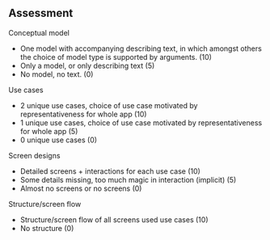 ## Assessment

Conceptual model

- One model with accompanying describing text, in which amongst others the choice of model type is supported by arguments. (10)
- Only a model, or only describing text (5)
- No model, no text. (0)

Use cases

- 2 unique use cases, choice of use case motivated by representativeness for whole app (10)
- 1 unique use cases, choice of use case motivated by representativeness for whole app (5)
- 0 unique use cases (0)

Screen designs

- Detailed screens + interactions for each use case (10)
- Some details missing, too much magic in interaction (implicit) (5)
- Almost no screens or no screens (0)

Structure/screen flow

- Structure/screen flow of all screens used use cases (10)
- No structure (0)

